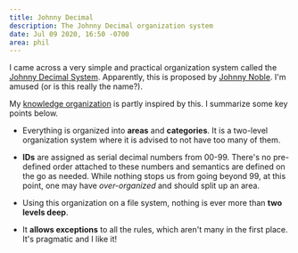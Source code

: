 ```yaml
---
title: Johnny Decimal
description: The Johnny Decimal organization system
date: Jul 09 2020, 16:50 -0700
area: phil
---
```


I came across a very simple and practical organization system called the
[Johnny Decimal System](https://johnnydecimal.com). Apparently, this is proposed
by [Johnny Noble](https://johnnydecimal.com/contact/). I'm amused (or is this really
the name?).

My [knowledge organization](/kb/elements-of-the-knowledge-base) is partly inspired
by this. I summarize some key points below.

- Everything is organized into **areas** and **categories**. It is a two-level
  organization system where it is advised to not have too many of them.

- **IDs** are assigned as serial decimal numbers from 00-99. There's no pre-defined
  order attached to these numbers and semantics are defined on the go as needed. While
  nothing stops us from going beyond 99, at this point, one may have _over-organized_
  and should split up an area.

- Using this organization on a file system, nothing is ever more than **two levels
  deep**.

- It **allows exceptions** to all the rules, which aren't many in the first place.
  It's pragmatic and I like it!
